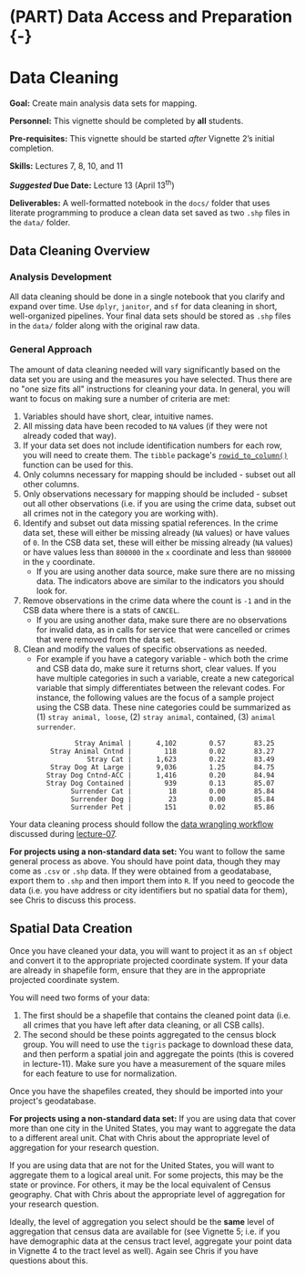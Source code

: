 # (PART) Data Access and Preparation {-}

# Data Cleaning

<div class="rmdgoal">
<p><strong>Goal:</strong> Create main analysis data sets for mapping.</p>
</div>

<div class="rmdpersonnel">
<p><strong>Personnel:</strong> This vignette should be completed by <strong>all</strong> students.</p>
</div>

<div class="rmdpre">
<p><strong>Pre-requisites:</strong> This vignette should be started <em>after</em> Vignette 2’s initial completion.</p>
</div>

<div class="rmdskills">
<p><strong>Skills:</strong> Lectures 7, 8, 10, and 11</p>
</div>

<div class="rmddue">
<p><strong><em>Suggested</em> Due Date:</strong> Lecture 13 (April 13<sup>th</sup>)</p>
</div>

<div class="rmddeliver">
<p><strong>Deliverables:</strong> A well-formatted notebook in the <code>docs/</code> folder that uses literate programming to produce a clean data set saved as two <code>.shp</code> files in the <code>data/</code> folder.</p>
</div>

## Data Cleaning Overview

### Analysis Development

All data cleaning should be done in a single notebook that you clarify and expand over time. Use `dplyr`, `janitor`, and `sf` for data cleaning in short, well-organized pipelines. Your final data sets should be stored as `.shp` files in the `data/` folder along with the original raw data.

### General Approach

The amount of data cleaning needed will vary significantly based on the data set you are using and the measures you have selected. Thus there are no "one size fits all" instructions for cleaning your data. In general, you will want to focus on making sure a number of criteria are met:

1. Variables should have short, clear, intuitive names.
2. All missing data have been recoded to `NA` values (if they were not already coded that way).
3. If your data set does not include identification numbers for each row, you will need to create them. The `tibble` package's [`rowid_to_column()`](https://tibble.tidyverse.org/reference/rownames.html) function can be used for this.
4. Only columns necessary for mapping should be included - subset out all other columns.
5. Only observations necessary for mapping should be included - subset out all other observations (i.e. if you are using the crime data, subset out all crimes not in the category you are working with).
6. Identify and subset out data missing spatial references. In the crime data set, these will either be missing already (`NA` values) or have values of `0`. In the CSB data set, these will either be missing already (`NA` values) or have values less than `800000` in the `x` coordinate and less than `980000` in the `y` coordinate.
    * If you are using another data source, make sure there are no missing data. The indicators above are similar to the indicators you should look for.
7. Remove observations in the crime data where the count is `-1` and in the CSB data where there is a stats of `CANCEL`. 
    * If you are using another data, make sure there are no observations for invalid data, as in calls for service that were cancelled or crimes that were removed from the data set.
8. Clean and modify the values of specific observations as needed. 
    * For example if you have a category variable - which both the crime and CSB data do, make sure it returns short, clear values. If you have multiple categories in such a variable, create a new categorical variable that simply differentiates between the relevant codes. For instance, the following values are the focus of a sample project using the CSB data. These nine categories could be summarized as (1) `stray animal, loose`, (2) `stray animal`, contained, (3) `animal surrender`.

```
                Stray Animal |      4,102        0.57       83.25
          Stray Animal Cntnd |        118        0.02       83.27
                   Stray Cat |      1,623        0.22       83.49
          Stray Dog At Large |      9,036        1.25       84.75
         Stray Dog Cntnd-ACC |      1,416        0.20       84.94
         Stray Dog Contained |        939        0.13       85.07
               Surrender Cat |         18        0.00       85.84
               Surrender Dog |         23        0.00       85.84
               Surrender Pet |        151        0.02       85.86
```

Your data cleaning process should follow the [data wrangling workflow](https://github.com/slu-soc5650/lecture-07/blob/master/handouts/wranglingWorkflow.pdf) discussed during [lecture-07](https://slu-soc5650.github.io/docs/lecture-07/).

<div class="rmdwarning">
<p><strong>For projects using a non-standard data set:</strong> You want to follow the same general process as above. You should have point data, though they may come as <code>.csv</code> or <code>.shp</code> data. If they were obtained from a geodatabase, export them to <code>.shp</code> and then import them into <code>R</code>. If you need to geocode the data (i.e. you have address or city identifiers but no spatial data for them), see Chris to discuss this process.</p>
</div>

## Spatial Data Creation
Once you have cleaned your data, you will want to project it as an `sf` object and convert it to the appropriate projected coordinate system. If your data are already in shapefile form, ensure that they are in the appropriate projected coordinate system. 

You will need two forms of your data: 

1. The first should be a shapefile that contains the cleaned point data (i.e. all crimes that you have left after data cleaning, or all CSB calls). 
2. The second should be these points aggregated to the census block group. You will need to use the `tigris` package to download these data, and then perform a spatial join and aggregate the points (this is covered in lecture-11). Make sure you have a measurement of the square miles for each feature to use for normalization.

Once you have the shapefiles created, they should be imported into your project's geodatabase.

<div class="rmdwarning">
<p><strong>For projects using a non-standard data set:</strong> If you are using data that cover more than one city in the United States, you may want to aggregate the data to a different areal unit. Chat with Chris about the appropriate level of aggregation for your research question.</p>
<p>If you are using data that are not for the United States, you will want to aggregate them to a logical areal unit. For some projects, this may be the state or province. For others, it may be the local equivalent of Census geography. Chat with Chris about the appropriate level of aggregation for your research question.</p>
<p>Ideally, the level of aggregation you select should be the <strong>same</strong> level of aggregation that census data are available for (see Vignette 5; i.e. if you have demographic data at the census tract level, aggregate your point data in Vignette 4 to the tract level as well). Again see Chris if you have questions about this.</p>
</div>
